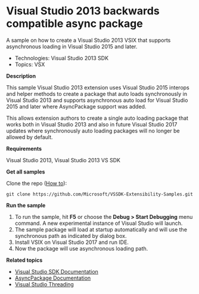 # Visual Studio 2013 backwards compatible async package
A sample on how to create a Visual Studio 2013 VSIX that supports asynchronous loading in Visual Studio 2015 and later.

* Technologies: Visual Studio 2013 SDK
* Topics: VSX

**Description**

This sample Visual Studio 2013 extension uses Visual Studio 2015 interops and helper
methods to create a package that auto loads synchronously in Visual Studio 2013 and supports
asynchronous auto load for Visual Studio 2015 and later where AsyncPackage support was added.

This allows extension authors to create a single auto loading package that works both in Visual Studio 2013
and also in future Visual Studio 2017 updates where synchronously auto loading packages will no longer be
allowed by default.

**Requirements**

Visual Studio 2013, Visual Studio 2013 VS SDK

**Get all samples**

Clone the repo ([How to](https://git-scm.com/book/en/v2/Git-Basics-Getting-a-Git-Repository#Cloning-an-Existing-Repository)):

`git clone https://github.com/Microsoft/VSSDK-Extensibility-Samples.git`

**Run the sample**

  1. To run the sample, hit **F5** or choose the **Debug &gt; Start Debugging** menu command. A new experimental instance of Visual Studio will launch. 
  2. The sample package will load at startup automatically and will use the synchronous path as indicated by dialog box.
  3. Install VSIX on Visual Studio 2017 and run IDE.
  4. Now the package will use asynchronous loading path.
  
**Related topics**

 * [ Visual Studio SDK Documentation ](https://docs.microsoft.com/en-us/visualstudio/extensibility/visual-studio-sdk)
 * [ AsyncPackage Documentation ](https://docs.microsoft.com/en-us/visualstudio/extensibility/how-to-use-asyncpackage-to-load-vspackages-in-the-background)
 * [ Visual Studio Threading ](https://github.com/Microsoft/vs-threading/blob/master/doc/threading_rules.md)


